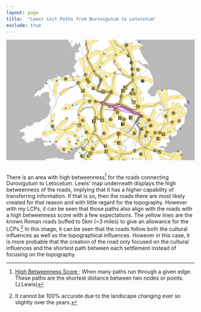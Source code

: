 ```yaml
---
layout: page
title:  "Least Cost Paths from Durovigutum to Letocetum"
exclude: true
---
```

<center> <img src="maps/lewis-duro-letoc-w-roads.png" alt="photo" width= "600px"> </center>

<br>

There is an area with high betweenness[^1] for the roads connecting Durovigutum to Letocetum. Lewis’ map underneath displays the high betweenness of the roads, implying that it has a higher capability of transferring information. If that is so, then the roads there are most likely created for that reason and with little regard for the topography. However with my LCPs, it can be seen that those paths also align with the roads with a high betweenness score with a few expectations. The yellow lines are the known Roman roads buffed to 5km (~3 miles) to give an allowance for the LCPs.[^2] In this image, it can be seen that the roads follow both the cultural influences as well as the topographical influences. However in this case, it is more probable that the creation of the road only focused on the cultural influences and the shortest path between each settlement instead of focusing on the topography.

[^1]: <u> High Betweenness Score </u>: When many paths run through a given edge. These paths are the shortest distance between two nodes or points. (J.Lewis)

[^2]:  It cannot be 100% accurate due to the landscape changing ever so slightly over the years.
